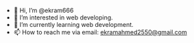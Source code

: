 - 👋 Hi, I’m @ekram666
- 👀 I’m interested in web developing.
- 🌱 I’m currently learning web development.
- 📫 How to reach me via email: ekramahmed2550@gmail.com

<!---
ekram666/ekram666 is a ✨ special ✨ repository because its `README.md` (this file) appears on your GitHub profile.
You can click the Preview link to take a look at your changes.
--->
